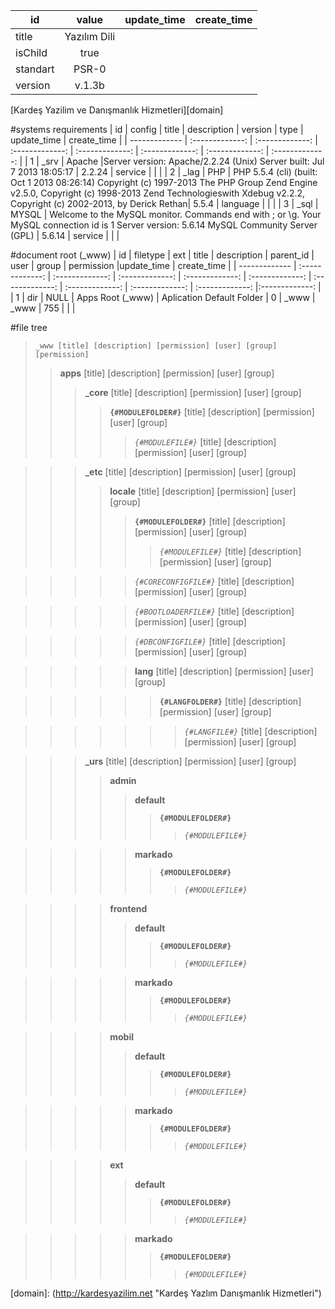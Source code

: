 <MTMarkdownOptions output='raw'>


| id | value | update_time | create_time |
| ------------- |:-------------: |:-------------: |:-------------: |
| title | Yazılım Dili|  | |
| isChild | true | | |
| standart | PSR-0 | | |
| version | v.1.3b | | |

[Kardeş Yazilim ve Danışmanlık Hizmetleri][domain]

#systems requirements
| id | config | title | description | version | type | update_time | create_time |
| ------------- | :-------------: | :-------------: | :-------------: | :-------------: | :-------------: | :-------------: | :-------------: |
| 1 | _srv | Apache |Server version: Apache/2.2.24 (Unix) Server built:   Jul  7 2013 18:05:17 | 2.2.24 | service | | |
| 2 | _lag | PHP | PHP 5.5.4 (cli) (built: Oct  1 2013 08:26:14) Copyright (c) 1997-2013 The PHP Group Zend Engine v2.5.0, Copyright (c) 1998-2013 Zend Technologieswith Xdebug v2.2.2, Copyright (c) 2002-2013, by Derick Rethan| 5.5.4 | language |  | |
| 3 | _sql | MYSQL | Welcome to the MySQL monitor.  Commands end with ; or \g. Your MySQL connection id is 1 Server version: 5.6.14 MySQL Community Server (GPL) | 5.6.14 | service | | |

#document root (_www)
| id | filetype | ext | title | description | parent_id | user | group | permission |update_time | create_time |
| ------------- | :-------------: | :-------------: | :-------------: | :-------------: | :-------------: | :-------------: | :-------------: | :-------------: | :-------------: |:-------------: |
| 1 | dir | NULL | Apps Root (_www) | Aplication Default Folder | 0 | _www | _www | 755 | | |

#file tree

>     _www [title] [description] [permission] [user] [group] [permission]
>> **apps** [title] [description] [permission] [user] [group]
>>> **_core** [title] [description] [permission] [user] [group]
>>>> **`{#MODULEFOLDER#}`** [title] [description] [permission] [user] [group]
>>>>> _`{#MODULEFILE#}`_ [title] [description] [permission] [user] [group]

>>> **_etc** [title] [description] [permission] [user] [group]
>>>> **locale** [title] [description] [permission] [user] [group]
>>>>> **`{#MODULEFOLDER#}`** [title] [description] [permission] [user] [group]
>>>>>> _`{#MODULEFILE#}`_ [title] [description] [permission] [user] [group]

>>>>> _`{#CORECONFIGFILE#}`_ [title] [description] [permission] [user] [group]

>>>>> _`{#BOOTLOADERFILE#}`_ [title] [description] [permission] [user] [group]

>>>>> _`{#DBCONFIGFILE#}`_ [title] [description] [permission] [user] [group]

>>>>> **lang** [title] [description] [permission] [user] [group]

>>>>>> **`{#LANGFOLDER#}`** [title] [description] [permission] [user] [group]
 
>>>>>>> _`{#LANGFILE#}`_ [title] [description] [permission] [user] [group]

>>> **_urs** [title] [description] [permission] [user] [group]
>>>> **admin**
>>>>> **default**
>>>>>> **`{#MODULEFOLDER#}`**
>>>>>>> _`{#MODULEFILE#}`_ 

>>>>> **markado**
>>>>>> **`{#MODULEFOLDER#}`**
>>>>>>> _`{#MODULEFILE#}`_ 


>>>> **frontend**
>>>>> **default**
>>>>>> **`{#MODULEFOLDER#}`**
>>>>>>> _`{#MODULEFILE#}`_ 

>>>>> **markado**
>>>>>> **`{#MODULEFOLDER#}`**
>>>>>>> _`{#MODULEFILE#}`_ 

>>>> **mobil**
>>>>> **default**
>>>>>> **`{#MODULEFOLDER#}`**
>>>>>>> _`{#MODULEFILE#}`_ 

>>>>> **markado**
>>>>>> **`{#MODULEFOLDER#}`**
>>>>>>> _`{#MODULEFILE#}`_ 

>>>> **ext**
>>>>> **default**
>>>>>> **`{#MODULEFOLDER#}`**
>>>>>>> _`{#MODULEFILE#}`_ 

>>>>> **markado**
>>>>>> **`{#MODULEFOLDER#}`**
>>>>>>> _`{#MODULEFILE#}`_ 

[domain]: (http://kardesyazilim.net "Kardeş Yazlım Danışmanlık Hizmetleri")
</MTMarkdownOptions>
